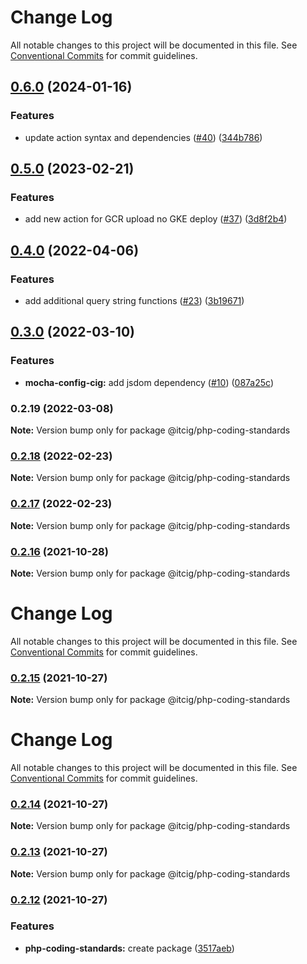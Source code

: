 # Change Log

All notable changes to this project will be documented in this file.
See [Conventional Commits](https://conventionalcommits.org) for commit guidelines.

## [0.6.0](https://github.com/itcig/itcig/compare/@itcig/php-coding-standards@0.5.0...@itcig/php-coding-standards@0.6.0) (2024-01-16)


### Features

* update action syntax and dependencies ([#40](https://github.com/itcig/itcig/issues/40)) ([344b786](https://github.com/itcig/itcig/commit/344b78664e9298597bb128b62acb9d2b06376f5b))



## [0.5.0](https://github.com/itcig/itcig/compare/@itcig/php-coding-standards@0.4.0...@itcig/php-coding-standards@0.5.0) (2023-02-21)


### Features

* add new action for GCR upload no GKE deploy ([#37](https://github.com/itcig/itcig/issues/37)) ([3d8f2b4](https://github.com/itcig/itcig/commit/3d8f2b4279279986ed8b143efaa42ff849be1f20))



## [0.4.0](https://github.com/itcig/itcig/compare/@itcig/php-coding-standards@0.3.0...@itcig/php-coding-standards@0.4.0) (2022-04-06)


### Features

* add additional query string functions ([#23](https://github.com/itcig/itcig/issues/23)) ([3b19671](https://github.com/itcig/itcig/commit/3b19671609b692519bcea043037f929a160b1b63))



## [0.3.0](https://github.com/itcig/itcig/compare/@itcig/php-coding-standards@0.2.19...@itcig/php-coding-standards@0.3.0) (2022-03-10)


### Features

* **mocha-config-cig:** add jsdom dependency ([#10](https://github.com/itcig/itcig/issues/10)) ([087a25c](https://github.com/itcig/itcig/commit/087a25cefa6f4e445907f2251417eeb0377a8560))



### 0.2.19 (2022-03-08)

**Note:** Version bump only for package @itcig/php-coding-standards





### [0.2.18](https://github.com/itcig/itcig/compare/@itcig/php-coding-standards@0.2.17...@itcig/php-coding-standards@0.2.18) (2022-02-23)

**Note:** Version bump only for package @itcig/php-coding-standards





### [0.2.17](https://github.com/itcig/itcig/compare/@itcig/php-coding-standards@0.2.16...@itcig/php-coding-standards@0.2.17) (2022-02-23)

**Note:** Version bump only for package @itcig/php-coding-standards





### [0.2.16](https://github.com/itcig/itcig/compare/@itcig/php-coding-standards@0.2.15...@itcig/php-coding-standards@0.2.16) (2021-10-28)

**Note:** Version bump only for package @itcig/php-coding-standards





# Change Log

All notable changes to this project will be documented in this file. See
[Conventional Commits](https://conventionalcommits.org) for commit guidelines.

### [0.2.15](https://github.com/itcig/itcig/compare/@itcig/php-coding-standards@0.2.14...@itcig/php-coding-standards@0.2.15) (2021-10-27)

**Note:** Version bump only for package @itcig/php-coding-standards

# Change Log

All notable changes to this project will be documented in this file. See
[Conventional Commits](https://conventionalcommits.org) for commit guidelines.

### [0.2.14](https://github.com/itcig/itcig/compare/@itcig/php-coding-standards@0.2.13...@itcig/php-coding-standards@0.2.14) (2021-10-27)

**Note:** Version bump only for package @itcig/php-coding-standards

### [0.2.13](https://github.com/itcig/itcig/compare/@itcig/php-coding-standards@0.2.12...@itcig/php-coding-standards@0.2.13) (2021-10-27)

**Note:** Version bump only for package @itcig/php-coding-standards

### [0.2.12](https://github.com/itcig/itcig/compare/@itcig/php-coding-standards@0.2.12...@itcig/php-coding-standards@0.2.12) (2021-10-27)

### Features

- **php-coding-standards:** create package
  ([3517aeb](https://github.com/itcig/itcig/commit/3517aebee3e2447d328568414cdd2ed82e57aaa8))
